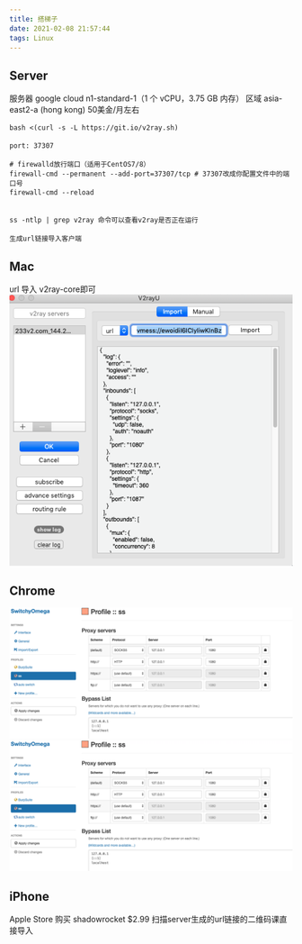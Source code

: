 ```yaml
---
title: 搭梯子
date: 2021-02-08 21:57:44
tags: Linux
---
```


## Server
服务器 google cloud n1-standard-1（1 个 vCPU，3.75 GB 内存）
区域
asia-east2-a (hong kong)
50美金/月左右
```
bash <(curl -s -L https://git.io/v2ray.sh)

port: 37307

# firewalld放行端口（适用于CentOS7/8）
firewall-cmd --permanent --add-port=37307/tcp # 37307改成你配置文件中的端口号
firewall-cmd --reload


ss -ntlp | grep v2ray 命令可以查看v2ray是否正在运行

生成url链接导入客户端
```

## Mac
url 导入 v2ray-core即可
![](/images/v2ray/mac.png)

## Chrome
![](/images/v2ray/omega1.png)
![](/images/v2ray/omega1.png)


## iPhone

Apple Store 购买 shadowrocket $2.99
扫描server生成的url链接的二维码课直接导入